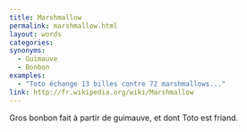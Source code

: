 ```yaml
---
title: Marshmallow
permalink: marshmallow.html
layout: words
categories:
synonyms:
  - Guimauve
  - Bonbon
examples:
  - "Toto échange 13 billes contre 72 marshmallows..."
link: http://fr.wikipedia.org/wiki/Marshmallow
---
```


Gros bonbon fait à partir de guimauve, et dont Toto est friand.

